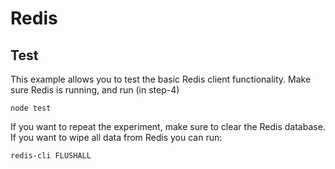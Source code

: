 
# Redis

## Test

This example allows you to test the basic Redis client functionality.
Make sure Redis is running, and run (in step-4)

    node test

If you want to repeat the experiment, make sure to clear the Redis 
database. If you want to wipe all data from Redis you can run:

    redis-cli FLUSHALL
